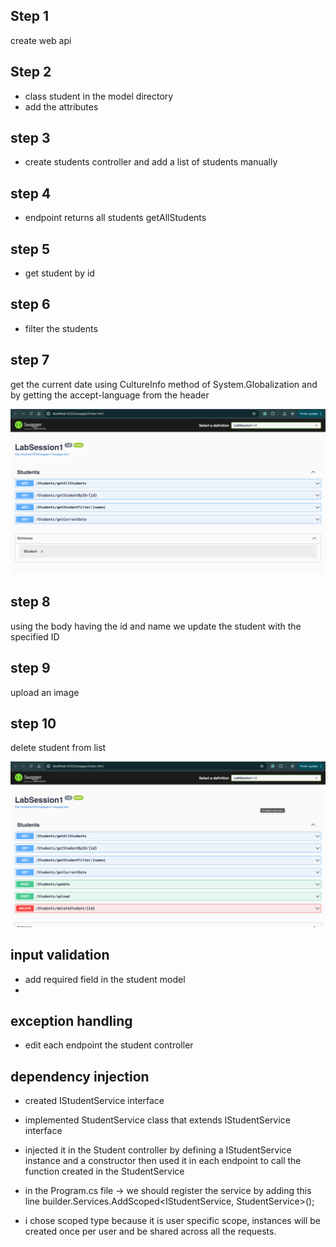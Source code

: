 ## Step 1
create web api

## Step 2
- class student in the model directory
- add the attributes

## step 3
- create students controller and add a list of students manually

## step 4
- endpoint returns all students getAllStudents

## step 5
- get student by id

## step 6
- filter the students

## step 7
get the current date using CultureInfo method of System.Globalization and by getting the accept-language from the header

![gets.png](./images/gets.png)

## step 8
using the body having the id and name we update the student with the specified ID

## step 9
upload an image

## step 10 
delete student from list

![all.png](./images/all.png)

## input validation 
- add required field in the student model
- 
## exception handling
- edit each endpoint the student controller

## dependency injection
- created IStudentService interface
- implemented StudentService class that extends IStudentService interface
- injected it in the Student controller by defining a IStudentService instance and a constructor
then used it in each endpoint to call the function created in the StudentService

- in the Program.cs file -> we should register the service by adding this line
  builder.Services.AddScoped<IStudentService, StudentService>();
- i chose scoped type because it is user specific scope, instances will be created 
once per user and be shared across all the requests.
